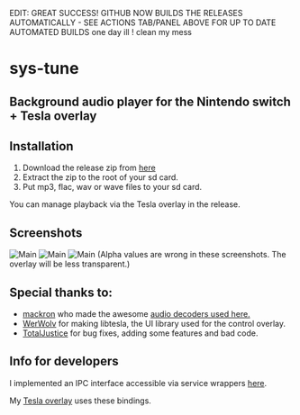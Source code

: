 EDIT: GREAT SUCCESS! GITHUB NOW BUILDS THE RELEASES AUTOMATICALLY - SEE ACTIONS TAB/PANEL ABOVE FOR UP TO DATE AUTOMATED BUILDS
one day ill ! clean my mess

# sys-tune
## Background audio player for the Nintendo switch + Tesla overlay

## Installation
1. Download the release zip from [here](https://github.com/HookedBehemoth/sys-tune/releases/latest)
2. Extract the zip to the root of your sd card.
3. Put mp3, flac, wav or wave files to your sd card.

You can manage playback via the Tesla overlay in the release.

## Screenshots
![Main](/sample/libtesla_1586882452.jpg)
![Main](/sample/libtesla_1586882672.jpg)
![Main](/sample/libtesla_1586882735.jpg)
(Alpha values are wrong in these screenshots. The overlay will be less transparent.)

## Special thanks to:
- [mackron](http://mackron.github.io/) who made the awesome [audio decoders used here.](https://github.com/mackron/dr_libs/)
- [WerWolv](https://werwolv.net/) for making libtesla, the UI library used for the control overlay.
- [TotalJustice](https://github.com/ITotalJustice) for bug fixes, adding some features and bad code.

## Info for developers
I implemented an IPC interface accessible via service wrappers [here](/ipc/).

My [Tesla overlay](/overlay/source/) uses these bindings.
